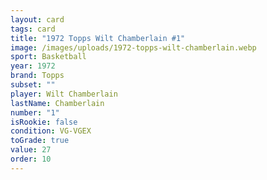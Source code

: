 ```yaml
---
layout: card
tags: card
title: "1972 Topps Wilt Chamberlain #1"
image: /images/uploads/1972-topps-wilt-chamberlain.webp
sport: Basketball
year: 1972
brand: Topps
subset: ""
player: Wilt Chamberlain
lastName: Chamberlain
number: "1"
isRookie: false
condition: VG-VGEX
toGrade: true
value: 27
order: 10
---
```

